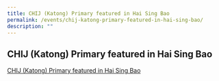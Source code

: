```yaml
---
title: CHIJ (Katong) Primary featured in Hai Sing Bao
permalink: /events/chij-katong-primary-featured-in-hai-sing-bao/
description: ""
---
```



## CHIJ (Katong) Primary featured in Hai Sing Bao


[CHIJ (Katong) Primary featured in Hai Sing Bao](/files/Hai%20Sing%20Bao_compressed.pdf)